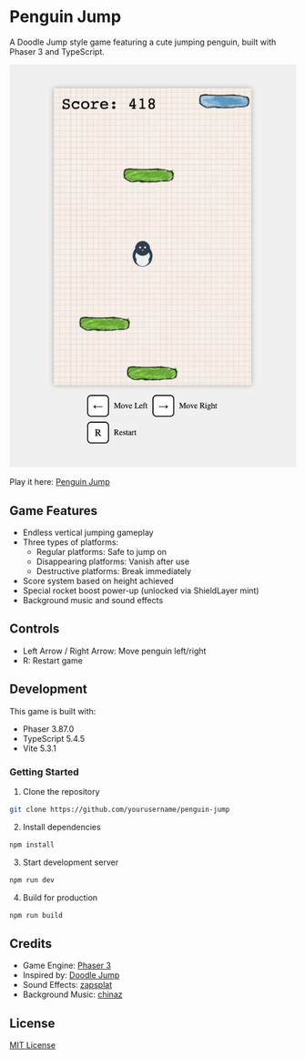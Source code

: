 # Penguin Jump

A Doodle Jump style game featuring a cute jumping penguin, built with Phaser 3 and TypeScript.

![Penguin Jump Screenshot](screenshot.png)

Play it here: [Penguin Jump](https://penguin-jump-five.vercel.app/)

## Game Features

- Endless vertical jumping gameplay
- Three types of platforms:
  - Regular platforms: Safe to jump on
  - Disappearing platforms: Vanish after use
  - Destructive platforms: Break immediately
- Score system based on height achieved
- Special rocket boost power-up (unlocked via ShieldLayer mint)
- Background music and sound effects

## Controls

- Left Arrow / Right Arrow: Move penguin left/right
- R: Restart game

## Development

This game is built with:
- Phaser 3.87.0
- TypeScript 5.4.5
- Vite 5.3.1

### Getting Started

1. Clone the repository
```bash
git clone https://github.com/yourusername/penguin-jump
```

2. Install dependencies
```bash
npm install
```

3. Start development server
```bash
npm run dev
```

4. Build for production
```bash
npm run build
```

## Credits

- Game Engine: [Phaser 3](https://phaser.io)
- Inspired by: [Doodle Jump](https://en.wikipedia.org/wiki/Doodle_Jump)
- Sound Effects: [zapsplat](https://www.zapsplat.com/)
- Background Music: [chinaz](https://sc.chinaz.com/tag_yinxiao/chaojimali.html)

## License

[MIT License](LICENSE)
